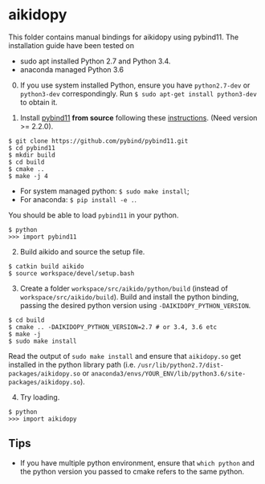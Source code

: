 # aikidopy

This folder contains manual bindings for aikidopy using pybind11. The installation guide have been tested on
- sudo apt installed Python 2.7 and Python 3.4.
- anaconda managed Python 3.6

0. If you use system installed Python, ensure you have `python2.7-dev` or `python3-dev` correspondingly. Run `$ sudo apt-get install python3-dev` to obtain it.


1. Install [pybind11](https://github.com/pybind/pybind11.git) **from source** following these [instructions](https://pybind11.readthedocs.io/en/master/basics.html#compiling-the-test-cases). (Need version >= 2.2.0).

```
$ git clone https://github.com/pybind/pybind11.git
$ cd pybind11
$ mkdir build
$ cd build
$ cmake ..
$ make -j 4
```

- For system managed python: `$ sudo make install`;
- For anaconda: `$ pip install -e .`.

You should be able to load `pybind11` in your python.

```
$ python
>>> import pybind11
```

2. Build aikido and source the setup file.
```
$ catkin build aikido
$ source workspace/devel/setup.bash
```

3. Create a folder `workspace/src/aikido/python/build` (instead of `workspace/src/aikido/build`). Build and install the python binding, passing the desired python version using `-DAIKIDOPY_PYTHON_VERSION`.

```
$ cd build
$ cmake .. -DAIKIDOPY_PYTHON_VERSION=2.7 # or 3.4, 3.6 etc
$ make -j
$ sudo make install
```

Read the output of `sudo make install` and ensure that `aikidopy.so` get installed in the python library path (i.e. `/usr/lib/python2.7/dist-packages/aikidopy.so` or `anaconda3/envs/YOUR_ENV/lib/python3.6/site-packages/aikidopy.so`).

4. Try loading.
```
$ python
>>> import aikidopy
```

## Tips
- If you have multiple python environment, ensure that `which python` and the python version you passed to cmake refers to the same python.
